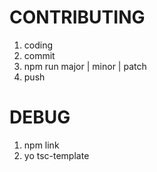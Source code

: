 # CONTRIBUTING
1. coding
2. commit
3. npm run major | minor | patch
4. push


# DEBUG
1. npm link
2. yo tsc-template
